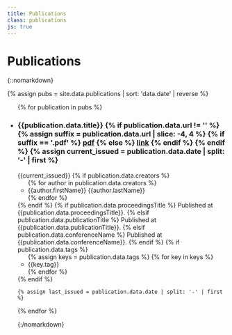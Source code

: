 ```yaml
---
title: Publications
class: publications
js: true
---
```


# Publications

{::nomarkdown}

<nav class="publication-links">
<!-- <a href="/files/publications.bib" class="bibtex">download as bibtex</a> -->
</nav>

{% assign pubs = site.data.publications | sort: 'data.date' | reverse %}

<ul class="publications">
{% for publication in pubs %}
    <li>
        <h3>{{publication.data.title}}
        {% if publication.data.url != '' %}
            {% assign suffix = publication.data.url | slice: -4, 4 %}
            {% if suffix == '.pdf' %}
                <a href="{{publication.data.url}}" class="pdf">pdf</a>
            {% else %}
                <a href="{{publication.data.url}}" class="non-pdf">link</a>
            {% endif %}
        {% endif %}
        {% assign current_issued = publication.data.date | split: '-' | first %}
        </h3>
        <span class="issued {% if current_issued == last_issued %}hidden{% endif%}">{{current_issued}}</span>
        {% if publication.data.creators %}
        <ul class="authors">
            {% for author in publication.data.creators %}<li>{{author.firstName}} {{author.lastName}}</li>{% endfor %}</ul>
        {% endif %}
        {% if publication.data.proceedingsTitle %}
        <span class="venue">Published at {{publication.data.proceedingsTitle}}.</span>
        {% elsif publication.data.publicationTitle %}
        <span class="venue">Published at {{publication.data.publicationTitle}}.</span>
        {% elsif publication.data.conferenceName %}
        <span class="venue">Published at {{publication.data.conferenceName}}.</span>
        {% endif %}
        {% if publication.data.tags %}
        <ul class="keywords">
            {% assign keys = publication.data.tags %}
            {% for key in keys %}<li>{{key.tag}}</li>{% endfor %}
        </ul>
        {% endif %}
    </li>

    {% assign last_issued = publication.data.date | split: '-' | first %}

{% endfor %}
</span>

{:/nomarkdown}

